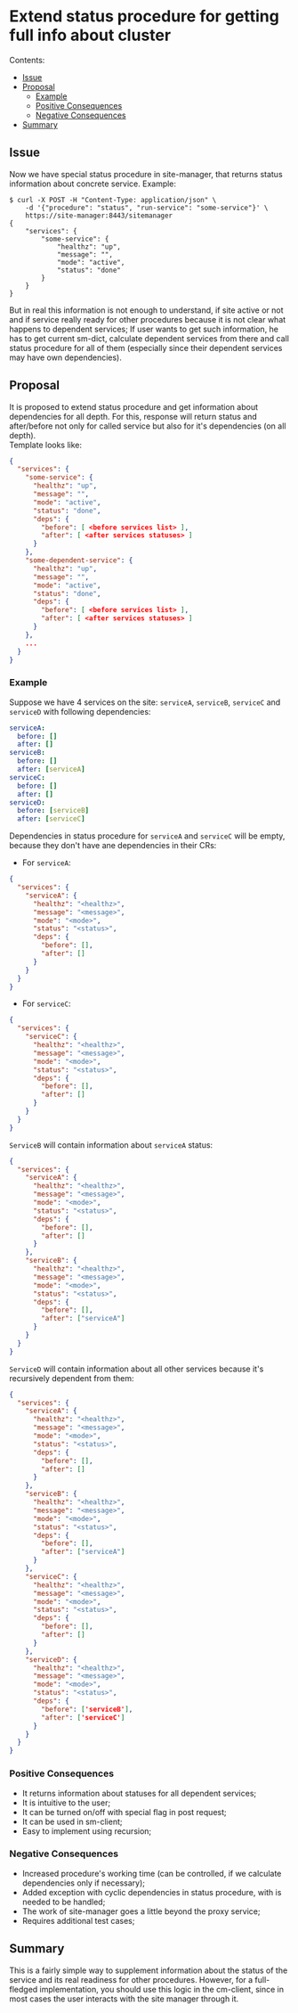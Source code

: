 # Extend status procedure for getting full info about cluster

Contents:
* [Issue](#issue)
* [Proposal](#proposal)
  * [Example](#example)
  * [Positive Consequences](#positive-consequences)
  * [Negative Consequences](#negative-consequences)
* [Summary](#summary)

## Issue

Now we have special status procedure in site-manager, that returns status information about concrete service. 
Example:
```commandline
$ curl -X POST -H "Content-Type: application/json" \
    -d '{"procedure": "status", "run-service": "some-service"}' \
    https://site-manager:8443/sitemanager
{
    "services": {
        "some-service": {
            "healthz": "up",
            "message": "",
            "mode": "active",
            "status": "done"
        }
    }
}
```

But in real this information is not enough to understand, if site active or not and if service really ready for 
other procedures because it is not clear what happens to dependent services;
If user wants to get such information, he has to get current sm-dict, calculate dependent services from there and 
call status procedure for all of them (especially since their dependent services may have own dependencies).

## Proposal

It is proposed to extend status procedure and get information about dependencies for all depth.
For this, response will return status and after/before not only for called service but also for it's dependencies (on all depth).   
Template looks like:
```json
{
  "services": {
    "some-service": {
      "healthz": "up",
      "message": "",
      "mode": "active",
      "status": "done",
      "deps": {
        "before": [ <before services list> ],
        "after": [ <after services statuses> ]
      }
    }, 
    "some-dependent-service": {
      "healthz": "up",
      "message": "",
      "mode": "active",
      "status": "done",
      "deps": {
        "before": [ <before services list> ],
        "after": [ <after services statuses> ]
      }
    },
    ...
  }
}
```

### Example

Suppose we have 4 services on the site: `serviceA`, `serviceB`, `serviceC` and `serviceD` with following dependencies:
```yaml
serviceA:
  before: []
  after: []
serviceB: 
  before: []
  after: [serviceA]
serviceC:
  before: []
  after: []
serviceD:
  before: [serviceB]
  after: [serviceC]
```
Dependencies in status procedure for `serviceA` and `serviceC` will be empty, because they don't have ane dependencies in their CRs:
* For `serviceA`:
```json
{
  "services": {
    "serviceA": {
      "healthz": "<healthz>",
      "message": "<message>",
      "mode": "<mode>",
      "status": "<status>",
      "deps": {
        "before": [],
        "after": []
      }
    }
  }
}
```
* For `serviceC`:
```json
{
  "services": {
    "serviceC": {
      "healthz": "<healthz>",
      "message": "<message>",
      "mode": "<mode>",
      "status": "<status>",
      "deps": {
        "before": [],
        "after": []
      }
    }
  }
}
```
`ServiceB` will contain information about `serviceA` status:
```json
{
  "services": {
    "serviceA": {
      "healthz": "<healthz>",
      "message": "<message>",
      "mode": "<mode>",
      "status": "<status>",
      "deps": {
        "before": [],
        "after": []
      }
    },
    "serviceB": {
      "healthz": "<healthz>",
      "message": "<message>",
      "mode": "<mode>",
      "status": "<status>",
      "deps": {
        "before": [],
        "after": ["serviceA"]
      }
    }
  }
}
```

`ServiceD` will contain information about all other services because it's recursively dependent from them:
```json
{
  "services": {
    "serviceA": {
      "healthz": "<healthz>",
      "message": "<message>",
      "mode": "<mode>",
      "status": "<status>",
      "deps": {
        "before": [],
        "after": []
      }
    },
    "serviceB": {
      "healthz": "<healthz>",
      "message": "<message>",
      "mode": "<mode>",
      "status": "<status>",
      "deps": {
        "before": [],
        "after": ["serviceA"]
      }
    },
    "serviceC": {
      "healthz": "<healthz>",
      "message": "<message>",
      "mode": "<mode>",
      "status": "<status>",
      "deps": {
        "before": [],
        "after": []
      }
    },
    "serviceD": {
      "healthz": "<healthz>",
      "message": "<message>",
      "mode": "<mode>",
      "status": "<status>",
      "deps": {
        "before": ['serviceB'],
        "after": ['serviceC']
      }
    }
  }
}
```

### Positive Consequences
* It returns information about statuses for all dependent services;
* It is intuitive to the user;
* It can be turned on/off with special flag in post request;
* It can be used in sm-client;
* Easy to implement using recursion;

### Negative Consequences
* Increased procedure's working time (can be controlled, if we calculate dependencies only if necessary);
* Added exception with cyclic dependencies in status procedure, with is needed to be handled;
* The work of site-manager goes a little beyond the proxy service;
* Requires additional test cases;

## Summary

This is a fairly simple way to supplement information about the status of the service and its real readiness for other procedures.
However, for a full-fledged implementation, you should use this logic in the cm-client, since in most cases the user interacts with the site manager through it.

